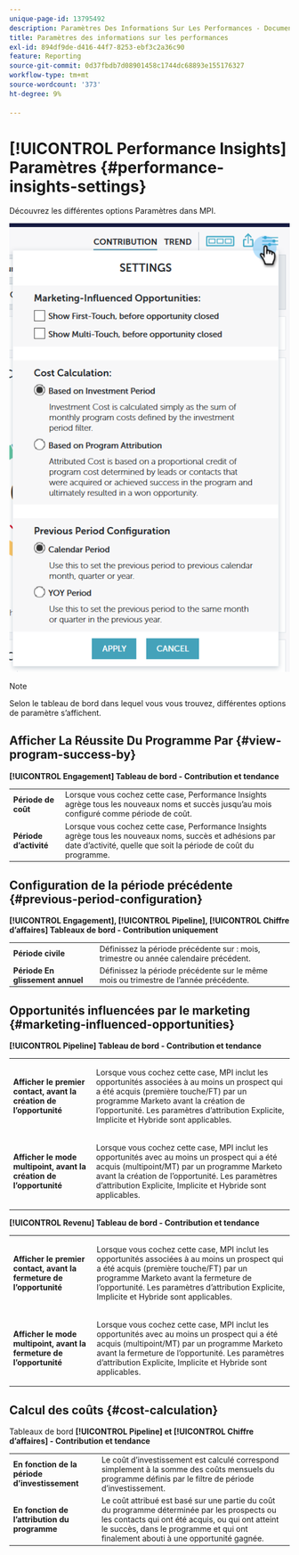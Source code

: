 ```yaml
---
unique-page-id: 13795492
description: Paramètres Des Informations Sur Les Performances - Documents Marketo - Documentation Du Produit
title: Paramètres des informations sur les performances
exl-id: 894df9de-d416-44f7-8253-ebf3c2a36c90
feature: Reporting
source-git-commit: 0d37fbdb7d08901458c1744dc68893e155176327
workflow-type: tm+mt
source-wordcount: '373'
ht-degree: 9%

---
```


# [!UICONTROL Performance Insights] Paramètres {#performance-insights-settings}

Découvrez les différentes options Paramètres dans MPI.

![](assets/1-3.png)

>[!NOTE]
>
>Selon le tableau de bord dans lequel vous vous trouvez, différentes options de paramètre s’affichent.

## Afficher La Réussite Du Programme Par {#view-program-success-by}

**[!UICONTROL Engagement] Tableau de bord - Contribution et tendance**

<table> 
 <tbody> 
  <tr> 
   <td><strong>Période de coût</strong></td> 
   <td>Lorsque vous cochez cette case, Performance Insights agrège tous les nouveaux noms et succès jusqu’au mois configuré comme période de coût.</td> 
  </tr> 
  <tr> 
   <td><strong>Période d’activité</strong></td> 
   <td>Lorsque vous cochez cette case, Performance Insights agrège tous les nouveaux noms, succès et adhésions par date d’activité, quelle que soit la période de coût du programme.</td> 
  </tr> 
 </tbody> 
</table>

## Configuration de la période précédente {#previous-period-configuration}

**[!UICONTROL Engagement], [!UICONTROL Pipeline], [!UICONTROL Chiffre d’affaires] Tableaux de bord - Contribution uniquement**

<table> 
 <tbody> 
  <tr> 
   <td><strong>Période civile</strong></td> 
   <td>Définissez la période précédente sur : mois, trimestre ou année calendaire précédent.</td> 
  </tr> 
  <tr> 
   <td><strong>Période En glissement annuel</strong></td> 
   <td>Définissez la période précédente sur le même mois ou trimestre de l’année précédente.</td> 
  </tr> 
 </tbody> 
</table>

## Opportunités influencées par le marketing {#marketing-influenced-opportunities}

**[!UICONTROL Pipeline] Tableau de bord - Contribution et tendance**

<table> 
 <tbody> 
  <tr> 
   <td><strong>Afficher le premier contact, avant la création de l’opportunité</strong></td> 
   <td><p>Lorsque vous cochez cette case, MPI inclut les opportunités associées à au moins un prospect qui a été acquis (première touche/FT) par un programme Marketo avant la création de l’opportunité. Les paramètres d’attribution Explicite, Implicite et Hybride sont applicables.</p></td> 
  </tr> 
  <tr> 
   <td><strong>Afficher le mode multipoint, avant la création de l’opportunité</strong></td> 
   <td><p>Lorsque vous cochez cette case, MPI inclut les opportunités avec au moins un prospect qui a été acquis (multipoint/MT) par un programme Marketo avant la création de l’opportunité. Les paramètres d’attribution Explicite, Implicite et Hybride sont applicables.</p></td> 
  </tr> 
 </tbody> 
</table>

**[!UICONTROL Revenu] Tableau de bord - Contribution et tendance**

<table> 
 <tbody> 
  <tr> 
   <td><strong>Afficher le premier contact, avant la fermeture de l’opportunité</strong></td> 
   <td><p>Lorsque vous cochez cette case, MPI inclut les opportunités associées à au moins un prospect qui a été acquis (première touche/FT) par un programme Marketo avant la fermeture de l’opportunité. Les paramètres d’attribution Explicite, Implicite et Hybride sont applicables.</p></td> 
  </tr> 
  <tr> 
   <td><strong>Afficher le mode multipoint, avant la fermeture de l’opportunité</strong></td> 
   <td><p>Lorsque vous cochez cette case, MPI inclut les opportunités avec au moins un prospect qui a été acquis (multipoint/MT) par un programme Marketo avant la fermeture de l’opportunité. Les paramètres d’attribution Explicite, Implicite et Hybride sont applicables.</p></td> 
  </tr> 
 </tbody> 
</table>

## Calcul des coûts {#cost-calculation}

Tableaux de bord **[!UICONTROL Pipeline] et [!UICONTROL Chiffre d’affaires] - Contribution et tendance**

<table> 
 <tbody> 
  <tr> 
   <td><strong>En fonction de la période d’investissement</strong></td> 
   <td>Le coût d’investissement est calculé correspond simplement à la somme des coûts mensuels du programme définis par le filtre de période d’investissement.</td> 
  </tr> 
  <tr> 
   <td><strong>En fonction de l’attribution du programme</strong></td> 
   <td>Le coût attribué est basé sur une partie du coût du programme déterminée par les prospects ou les contacts qui ont été acquis, ou qui ont atteint le succès, dans le programme et qui ont finalement abouti à une opportunité gagnée.</td> 
  </tr> 
 </tbody> 
</table>
